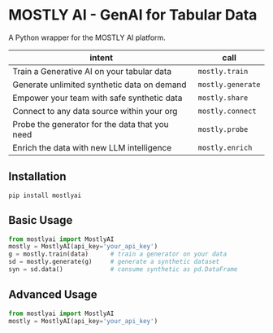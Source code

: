 # MOSTLY AI - GenAI for Tabular Data

A Python wrapper for the MOSTLY AI platform.

| intent                                         | call              |
|------------------------------------------------|-------------------|
| Train a Generative AI on your tabular data     | `mostly.train`    |
| Generate unlimited synthetic data on demand    | `mostly.generate` |
| Empower your team with safe synthetic data     | `mostly.share`    |
| Connect to any data source within your org     | `mostly.connect`  |
| Probe the generator for the data that you need | `mostly.probe`    |
| Enrich the data with new LLM intelligence      | `mostly.enrich`   |


## Installation
```shell
pip install mostlyai
```

## Basic Usage
```python
from mostlyai import MostlyAI
mostly = MostlyAI(api_key='your_api_key') 
g = mostly.train(data)      # train a generator on your data
sd = mostly.generate(g)     # generate a synthetic dataset
syn = sd.data()             # consume synthetic as pd.DataFrame
```

## Advanced Usage
```python
from mostlyai import MostlyAI
mostly = MostlyAI(api_key='your_api_key') 
```
